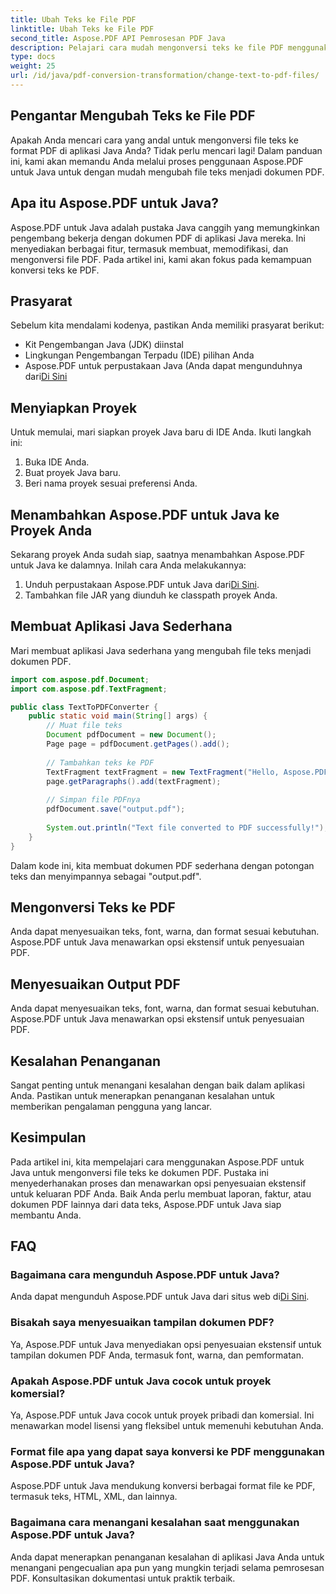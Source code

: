 ```yaml
---
title: Ubah Teks ke File PDF
linktitle: Ubah Teks ke File PDF
second_title: Aspose.PDF API Pemrosesan PDF Java
description: Pelajari cara mudah mengonversi teks ke file PDF menggunakan Aspose.PDF untuk Java. Panduan langkah demi langkah dengan kode sumber.
type: docs
weight: 25
url: /id/java/pdf-conversion-transformation/change-text-to-pdf-files/
---
```


## Pengantar Mengubah Teks ke File PDF

Apakah Anda mencari cara yang andal untuk mengonversi file teks ke format PDF di aplikasi Java Anda? Tidak perlu mencari lagi! Dalam panduan ini, kami akan memandu Anda melalui proses penggunaan Aspose.PDF untuk Java untuk dengan mudah mengubah file teks menjadi dokumen PDF.

## Apa itu Aspose.PDF untuk Java?

Aspose.PDF untuk Java adalah pustaka Java canggih yang memungkinkan pengembang bekerja dengan dokumen PDF di aplikasi Java mereka. Ini menyediakan berbagai fitur, termasuk membuat, memodifikasi, dan mengonversi file PDF. Pada artikel ini, kami akan fokus pada kemampuan konversi teks ke PDF.

## Prasyarat

Sebelum kita mendalami kodenya, pastikan Anda memiliki prasyarat berikut:

- Kit Pengembangan Java (JDK) diinstal
- Lingkungan Pengembangan Terpadu (IDE) pilihan Anda
-  Aspose.PDF untuk perpustakaan Java (Anda dapat mengunduhnya dari[Di Sini](https://releases.aspose.com/pdf/java/)

## Menyiapkan Proyek

Untuk memulai, mari siapkan proyek Java baru di IDE Anda. Ikuti langkah ini:

1. Buka IDE Anda.
2. Buat proyek Java baru.
3. Beri nama proyek sesuai preferensi Anda.

## Menambahkan Aspose.PDF untuk Java ke Proyek Anda

Sekarang proyek Anda sudah siap, saatnya menambahkan Aspose.PDF untuk Java ke dalamnya. Inilah cara Anda melakukannya:

1.  Unduh perpustakaan Aspose.PDF untuk Java dari[Di Sini](https://releases.aspose.com/pdf/java/).
2. Tambahkan file JAR yang diunduh ke classpath proyek Anda.

## Membuat Aplikasi Java Sederhana

Mari membuat aplikasi Java sederhana yang mengubah file teks menjadi dokumen PDF.

```java
import com.aspose.pdf.Document;
import com.aspose.pdf.TextFragment;

public class TextToPDFConverter {
    public static void main(String[] args) {
        // Muat file teks
        Document pdfDocument = new Document();
        Page page = pdfDocument.getPages().add();
        
        // Tambahkan teks ke PDF
        TextFragment textFragment = new TextFragment("Hello, Aspose.PDF for Java!");
        page.getParagraphs().add(textFragment);
        
        // Simpan file PDFnya
        pdfDocument.save("output.pdf");
        
        System.out.println("Text file converted to PDF successfully!");
    }
}
```

Dalam kode ini, kita membuat dokumen PDF sederhana dengan potongan teks dan menyimpannya sebagai "output.pdf".

## Mengonversi Teks ke PDF

Anda dapat menyesuaikan teks, font, warna, dan format sesuai kebutuhan. Aspose.PDF untuk Java menawarkan opsi ekstensif untuk penyesuaian PDF.

## Menyesuaikan Output PDF

Anda dapat menyesuaikan teks, font, warna, dan format sesuai kebutuhan. Aspose.PDF untuk Java menawarkan opsi ekstensif untuk penyesuaian PDF.

## Kesalahan Penanganan

Sangat penting untuk menangani kesalahan dengan baik dalam aplikasi Anda. Pastikan untuk menerapkan penanganan kesalahan untuk memberikan pengalaman pengguna yang lancar.

## Kesimpulan

Pada artikel ini, kita mempelajari cara menggunakan Aspose.PDF untuk Java untuk mengonversi file teks ke dokumen PDF. Pustaka ini menyederhanakan proses dan menawarkan opsi penyesuaian ekstensif untuk keluaran PDF Anda. Baik Anda perlu membuat laporan, faktur, atau dokumen PDF lainnya dari data teks, Aspose.PDF untuk Java siap membantu Anda.

## FAQ

### Bagaimana cara mengunduh Aspose.PDF untuk Java?

 Anda dapat mengunduh Aspose.PDF untuk Java dari situs web di[Di Sini](https://releases.aspose.com/pdf/java/).

### Bisakah saya menyesuaikan tampilan dokumen PDF?

Ya, Aspose.PDF untuk Java menyediakan opsi penyesuaian ekstensif untuk tampilan dokumen PDF Anda, termasuk font, warna, dan pemformatan.

### Apakah Aspose.PDF untuk Java cocok untuk proyek komersial?

Ya, Aspose.PDF untuk Java cocok untuk proyek pribadi dan komersial. Ini menawarkan model lisensi yang fleksibel untuk memenuhi kebutuhan Anda.

### Format file apa yang dapat saya konversi ke PDF menggunakan Aspose.PDF untuk Java?

Aspose.PDF untuk Java mendukung konversi berbagai format file ke PDF, termasuk teks, HTML, XML, dan lainnya.

### Bagaimana cara menangani kesalahan saat menggunakan Aspose.PDF untuk Java?

Anda dapat menerapkan penanganan kesalahan di aplikasi Java Anda untuk menangani pengecualian apa pun yang mungkin terjadi selama pemrosesan PDF. Konsultasikan dokumentasi untuk praktik terbaik.
